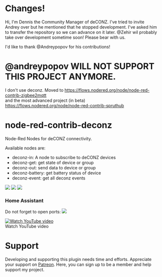 # Changes!

Hi, I'm Dennis the Community Manager of deCONZ. I've tried to invite Andrey over but he mentioned that he stopped development. I've asked him to transfer the repository so we can advance on it later. @Zehir wil probably take over development sometime soon! Please bear with us.

I'd like to thank @Andreypopov for his contributions!

# @andreypopov WILL NOT SUPPORT THIS PROJECT ANYMORE. 
I don't use deconz. Moved to https://flows.nodered.org/node/node-red-contrib-zigbee2mqtt <br>
and the most advanced project (in beta) https://flows.nodered.org/node/node-red-contrib-spruthub

# node-red-contrib-deconz
Node-Red Nodes for deCONZ connectivity.

Available nodes are:
* deconz-in: A node to subscribe to deCONZ devices
* deconz-get: get state of device or group
* deconz-out: send data to device or group
* deconz-battery: get battery status of device
* deconz-event: get all deconz events


<img src="https://github.com/andreypopov/node-red-contrib-deconz/blob/master/readme/1.png?raw=true">
<img src="https://github.com/andreypopov/node-red-contrib-deconz/blob/master/readme/2.png?raw=true">
<img src="https://github.com/andreypopov/node-red-contrib-deconz/blob/master/readme/3.png?raw=true">


<h3>Home Assistant</h3>
Do not forget to open ports:
<img src="https://github.com/andreypopov/node-red-contrib-deconz/blob/master/readme/ha.png?raw=true">


[![Watch YouTube video](https://img.youtube.com/vi/i3TiZiuNofM/0.jpg)](https://www.youtube.com/watch?v=i3TiZiuNofM)
<br>Watch YouTube video

# Support
Developing and supporting this plugin needs time and efforts. Appreciate your support on [Patreon](https://www.patreon.com/bePatron?u=12661781). Here, you can sign up to be a member and help support my project.

